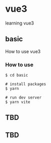 # vue3
learning vue3



## basic
How to use vue3


### How to use
```
$ cd basic

# install packages
$ yarn

# run dev server
$ yarn vite
```

## TBD



## TBD
